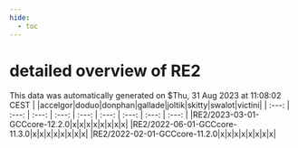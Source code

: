 ```yaml
---
hide:
  - toc
---
```


detailed overview of RE2
========================


This data was automatically generated on $Thu, 31 Aug 2023 at 11:08:02 CEST
| |accelgor|doduo|donphan|gallade|joltik|skitty|swalot|victini|
| :---: | :---: | :---: | :---: | :---: | :---: | :---: | :---: | :---: |
|RE2/2023-03-01-GCCcore-12.2.0|x|x|x|x|x|x|x|x|
|RE2/2022-06-01-GCCcore-11.3.0|x|x|x|x|x|x|x|x|
|RE2/2022-02-01-GCCcore-11.2.0|x|x|x|x|x|x|x|x|
